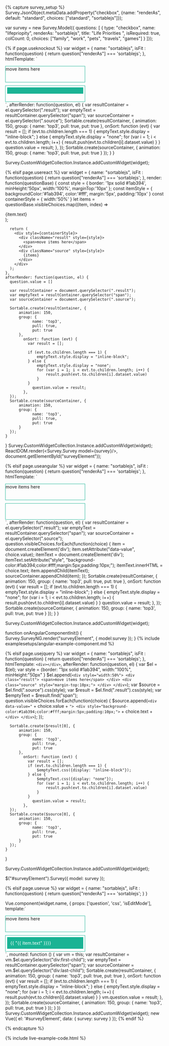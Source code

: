 <script src="https://unpkg.com/sortablejs@1.5.1/Sortable.js"></script>

{% capture survey_setup %}
Survey.JsonObject.metaData.addProperty("checkbox", {name: "renderAs", default: "standard", choices: ["standard", "sortablejs"]});

var survey = new Survey.Model({ questions: [
    { type: "checkbox", name: "lifepriopity", renderAs: "sortablejs", title: "Life Priorities ", isRequired: true, colCount: 0,
        choices: ["family", "work", "pets", "travels", "games"] }
]});

{% if page.useknockout %}
var widget = {
    name: "sortablejs",
    isFit : function(question) { return question["renderAs"] === 'sortablejs'; },
    htmlTemplate: `
  <div style="width:50%">
    <div class="result" style="border-style:solid;border-width:1px;border-color:#1ab394;width:100%; min-height:50px;">
      <span>move items here</span>
    </div>
    <div class="source" style="border-style:solid;border-width:1px;border-color:#1ab394;width:100%; min-height:50px; margin-top:10px;">
      <!-- ko foreach: { data: question.visibleChoices, as: 'item' } -->
        <div data-bind="attr: { 'data-value':item.value }">
          <div style="background-color:#1ab394;color:#fff;margin:5px;padding:10px;" data-bind="text:item.text"></div>
        </div>
      <!-- /ko -->
    </div>
  </div>
`,
    afterRender: function(question, el) {  
      var resultContainer = el.querySelector(".result");
      var emptyText = resultContainer.querySelector("span");
      var sourceContainer = el.querySelector(".source");
      Sortable.create(resultContainer, {
          animation: 150,
          group: {
        		name: 'top3',
        		pull: true,
        		put: true
          },
        	onSort: function (evt) {
        	  var result = [];
        	  if (evt.to.children.length === 1) {
        	      emptyText.style.display = "inline-block";
        	  } else {
        	      emptyText.style.display = "none";
            	  for (var i = 1; i < evt.to.children.length; i++) {
            	      result.push(evt.to.children[i].dataset.value)
            	  }
        	  }
        		question.value = result;
        	},
      });
      Sortable.create(sourceContainer, {
          animation: 150,
          group: {
        		name: 'top3',
        		pull: true,
        		put: true
          }
      });
    }
}

Survey.CustomWidgetCollection.Instance.addCustomWidget(widget);

{% elsif page.usereact %}
var widget = {
    name: "sortablejs",
    isFit : function(question) { return question["renderAs"] === 'sortablejs'; },
    render: function(questionBase) {
      const style = {
        border: '1px solid #1ab394',
        minHeight:'50px',
        width:'100%',
        marginTop:'10px'
      };
      const itemStyle = {
        backgroundColor:'#1ab394',
        color:'#fff',
        margin:'5px',
        padding:'10px'
      }
      const containerStyle = {
        width:'50%'
      }
      let items = questionBase.visibleChoices.map((item, index) =>
        <div key={index} data-value={item.value}>
          <div style={itemStyle}>{item.text}</div>
        </div>
      );
      
      return (
        <div style={containerStyle}>
          <div className="result" style={style}>
            <span>move items here</span>
          </div>
          <div className="source" style={style}>
            {items}
          </div>
        </div>
      );
    },
    afterRender: function(question, el) {
      question.value = []

      var resultContainer = document.querySelector(".result");
      var emptyText = resultContainer.querySelector("span");
      var sourceContainer = document.querySelector(".source");
      
      Sortable.create(resultContainer, {
          animation: 150,
          group: {
        		name: 'top3',
        		pull: true,
        		put: true
          },
        	onSort: function (evt) {
        	  var result = [];

        	  if (evt.to.children.length === 1) {
        	      emptyText.style.display = "inline-block";
        	  } else {
        	      emptyText.style.display = "none";
            	  for (var i = 1; i < evt.to.children.length; i++) {
            	      result.push(evt.to.children[i].dataset.value)
            	  }
        	  }
        		question.value = result;
        	},
      });
      Sortable.create(sourceContainer, {
          animation: 150,
          group: {
        		name: 'top3',
        		pull: true,
        		put: true
          }
      });
    }
}
Survey.CustomWidgetCollection.Instance.addCustomWidget(widget);
ReactDOM.render(<Survey.Survey model={survey}/>, document.getElementById("surveyElement"));

{% elsif page.useangular %}
var widget = {
    name: "sortablejs",
    isFit : function(question) { return question["renderAs"] === 'sortablejs'; },
    htmlTemplate: `
  <div style="width:50%">
    <div class="result" style="border-style:solid;border-width:1px;border-color:#1ab394;width:100%; min-height:50px;">
      <span>move items here</span>
    </div>
    <div class="source" style="border-style:solid;border-width:1px;border-color:#1ab394;width:100%; min-height:50px; margin-top:10px;">
    </div>
  </div>
`,
    afterRender: function(question, el) {    
      var resultContainer = el.querySelector(".result");
      var emptyText = resultContainer.querySelector("span");
      var sourceContainer = el.querySelector(".source");
      question.visibleChoices.forEach(function(choice) {
        item = document.createElement('div');
        item.setAttribute("data-value", choice.value);
        itemText = document.createElement('div');
        itemText.setAttribute("style", "background-color:#1ab394;color:#fff;margin:5px;padding:10px;");
        itemText.innerHTML = choice.text;
        item.appendChild(itemText);
        sourceContainer.appendChild(item);
      });
      Sortable.create(resultContainer, {
          animation: 150,
          group: {
        		name: 'top3',
        		pull: true,
        		put: true
          },
        	onSort: function (evt) {
        	  var result = [];
        	  if (evt.to.children.length === 1) {
        	      emptyText.style.display = "inline-block";
        	  } else {
        	      emptyText.style.display = "none";
            	  for (var i = 1; i < evt.to.children.length; i++) {
            	      result.push(evt.to.children[i].dataset.value)
            	  }
        	  }
        		question.value = result;
        	},
      });
      Sortable.create(sourceContainer, {
          animation: 150,
          group: {
        		name: 'top3',
        		pull: true,
        		put: true
          }
      });
    }
}

Survey.CustomWidgetCollection.Instance.addCustomWidget(widget);


function onAngularComponentInit() {
    Survey.SurveyNG.render("surveyElement", {
        model:survey
    });
}
{% include examplesetups/angular-example-component.md %}

{% elsif page.usejquery %}
var widget = {
    name: "sortablejs",
    isFit : function(question) { return question["renderAs"] === 'sortablejs'; },
    htmlTemplate: `<div></div>`,
    afterRender: function(question, el) {
      var $el = $(el);
      var style = {border: "1px solid #1ab394", width:"100%", minHeight:"50px" }
      $el.append(`
        <div style="width:50%">
          <div class="result">
            <span>move items here</span>
          </div>
          <div class="source" style="margin-top:10px;">
          </div>
        </div>
      `);
      var $source = $el.find(".source").css(style);
      var $result = $el.find(".result").css(style);
      var $emptyText = $result.find("span");
      question.visibleChoices.forEach(function(choice) {
        $source.append(`<div data-value="` + choice.value +  `">
                               <div style="background-color:#1ab394;color:#fff;margin:5px;padding:10px;">` + choice.text + `</div>
                             </div>`);
      });
      
      Sortable.create($result[0], {
          animation: 150,
          group: {
        		name: 'top3',
        		pull: true,
        		put: true
          },
        	onSort: function (evt) {
        	  var result = [];
        	  if (evt.to.children.length === 1) {
        	      $emptyText.css({display: "inline-block"});
        	  } else {
        	      $emptyText.css({display: "none"});
            	  for (var i = 1; i < evt.to.children.length; i++) {
            	      result.push(evt.to.children[i].dataset.value)
            	  }
        	  }
        		question.value = result;
        	},
      });
      Sortable.create($source[0], {
          animation: 150,
          group: {
        		name: 'top3',
        		pull: true,
        		put: true
          }
      });
    }
}

Survey.CustomWidgetCollection.Instance.addCustomWidget(widget);


$("#surveyElement").Survey({
    model: survey
});

{% elsif page.usevue %}
var widget = {
    name: "sortablejs",
    isFit : function(question) { return question["renderAs"] === 'sortablejs'; }
}

Vue.component(widget.name, {
    props: ['question', 'css', 'isEditMode'],
    template:`
  <div style="width:50%">
    <div style="border-style:solid;border-width:1px;border-color:#1ab394;width:100%; min-height:50px;">
      <span>move items here</span>
    </div>
    <div style="border-style:solid;border-width:1px;border-color:#1ab394;width:100%; min-height:50px; margin-top:10px;">
      <div v-for="(item, index) in question.visibleChoices" :data-value="item.value">
        <div style="background-color:#1ab394;color:#fff;margin:5px;padding:10px;">{{ "{{ item.text" }}}}</div>
      </div>
    </div>
  </div>
`,
    mounted: function () {
      var vm = this;
      var resultContainer = vm.$el.querySelector("div:first-child");
      var emptyText = resultContainer.querySelector("span");
      var sourceContainer = vm.$el.querySelector("div:last-child");
      Sortable.create(resultContainer, {
          animation: 150,
          group: {
        		name: 'top3',
        		pull: true,
        		put: true
          },
        	onSort: function (evt) {
        	  var result = [];
        	  if (evt.to.children.length === 1) {
        	      emptyText.style.display = "inline-block";
        	  } else {
        	      emptyText.style.display = "none";
            	  for (var i = 1; i < evt.to.children.length; i++) {
            	      result.push(evt.to.children[i].dataset.value)
            	  }
        	  }
        		vm.question.value = result;
        	},
      });
      Sortable.create(sourceContainer, {
          animation: 150,
          group: {
        		name: 'top3',
        		pull: true,
        		put: true
          }
      });
    }
})
Survey.CustomWidgetCollection.Instance.addCustomWidget(widget);
new Vue({ el: '#surveyElement', data: { survey: survey } });
{% endif %}

{% endcapture %}

{% include live-example-code.html %}